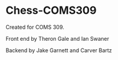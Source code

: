 # Chess-COMS309

Created for COMS 309.

Front end by Theron Gale and Ian Swaner

Backend by Jake Garnett and Carver Bartz
